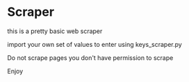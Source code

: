 # Scraper

this is a pretty basic web scraper

import your own set of values to enter using keys_scraper.py

Do not scrape pages you don't have permission to scrape

Enjoy
